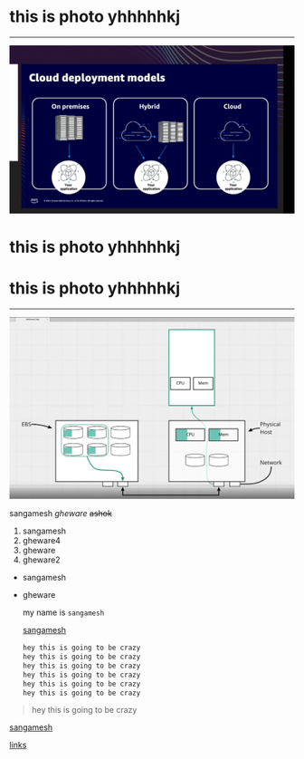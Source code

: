 
# this is photo  yhhhhhkj

---

![preview](/photos/Screenshot%202023-11-17%20174311.png)

# this is photo  yhhhhhkj  
# this is photo  yhhhhhkj  

---

![preview](/photos/Screenshot%202023-11-20%20102033.png)


 sangamesh  _gheware_ ~~ashok~~

 1. sangamesh
 4. gheware4
 2. gheware
 3. gheware2
   
- sangamesh
- gheware
  
  my name is `sangamesh`

  [sangamesh](cs)


  ```
  hey this is going to be crazy
  hey this is going to be crazy
  hey this is going to be crazy
  hey this is going to be crazy
  hey this is going to be crazy
  hey this is going to be crazy
  ```

> hey this is going to be crazy

[sangamesh](cs)

[links](#this-is-photo-yhhhhhkj)





[cs]: https://github.com/sangamesh001 "this is githublink"